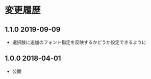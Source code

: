 変更履歴
========

1.1.0 2019-09-09
----------------
- 選択肢に追加のフォント指定を反映するかどうか設定できるように

1.0.0 2018-04-01
----------------
- 公開
